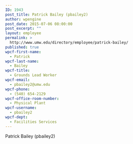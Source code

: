 ```yaml
---
ID: 1943
post_title: Patrick Bailey (pbailey2)
author: wpengine
post_date: 2015-07-06 08:00:00
post_excerpt: ""
layout: employee
permalink: >
  http://www.umw.edu/directory/employee/patrick-bailey/
published: true
wpcf-first-name:
  - Patrick
wpcf-last-name:
  - Bailey
wpcf-title:
  - Grounds Lead Worker
wpcf-email:
  - pbailey2@umw.edu
wpcf-phone:
  - (540) 654-2129
wpcf-office-room-number:
  - Physical Plant
wpcf-username:
  - pbailey2
wpcf-dept:
  - Facilities Services
---
```

Patrick Bailey (pbailey2)